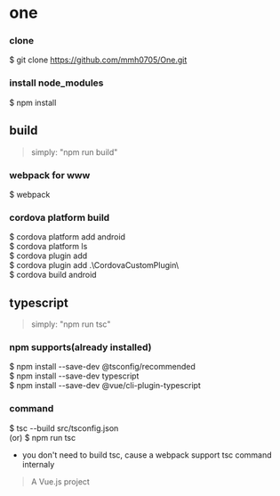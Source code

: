 # one

### clone
$ git clone https://github.com/mmh0705/One.git

### install node_modules
$ npm install  

## build
> simply: "npm run build"  

### webpack for www
$ webpack 

### cordova platform build
$ cordova platform add android  
$ cordova platform ls  
$ cordova plugin add  
$ cordova plugin add .\CordovaCustomPlugin\  
$ cordova build android  

## typescript
> simply: "npm run tsc"  
> 
### npm supports(already installed)
$ npm install --save-dev @tsconfig/recommended  
$ npm install --save-dev typescript   
$ npm install --save-dev @vue/cli-plugin-typescript  

### command 
$ tsc --build src/tsconfig.json  
(or) $ npm run tsc  
* you don't need to build tsc, cause a webpack support tsc command internaly  


> A Vue.js project
